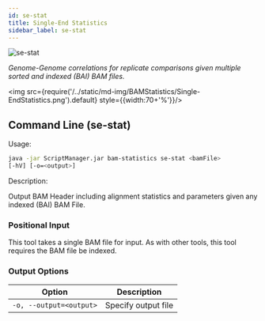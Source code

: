 ```yaml
---
id: se-stat
title: Single-End Statistics
sidebar_label: se-stat
---
```


![se-stat](/../static/icons/BAMStatistics/Single-endstatistics_square.svg)

_Genome-Genome correlations for replicate comparisons given multiple sorted and indexed (BAI) BAM files._

<img src={require('/../static/md-img/BAMStatistics/Single-EndStatistics.png').default} style={{width:70+'%'}}/> 

## Command Line (se-stat)

Usage:
```bash
java -jar ScriptManager.jar bam-statistics se-stat <bamFile>
[-hV] [-o=<output>]
```

Description:

Output BAM Header including alignment statistics and parameters given any
indexed (BAI) BAM File.


### Positional Input

This tool takes a single BAM file for input. As with other tools, this tool requires the BAM file be indexed.


### Output Options

| Option | Description |
| ------ | ----------- |
| `-o, --output=<output>` | Specify output file |
